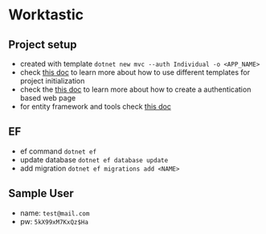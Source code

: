 # Worktastic

## Project setup
* created with template `dotnet new mvc --auth Individual -o <APP_NAME>`
* check [this doc](https://learn.microsoft.com/en-us/dotnet/core/tools/dotnet-new) to learn more about how to use different templates for project initialization
* check the [this doc](https://learn.microsoft.com/en-us/aspnet/core/security/authentication/) to learn more about how to create a authentication based web page
* for entity framework and tools check [this doc](https://learn.microsoft.com/en-us/ef/core/cli/dotnet)

## EF
* ef command `dotnet ef`
* update database `dotnet ef database update`
* add migration `dotnet ef migrations add <NAME>`

## Sample User
* name: `test@mail.com`
* pw: `5kX99xM7KxQz$Ha`